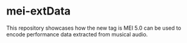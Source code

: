 # mei-extData

This repository showcases how the new <a href="https://music-encoding.org/guidelines/v5/elements/extData.html"><extData></a> tag is MEI 5.0 can be used to encode performance data extracted from musical audio. 
